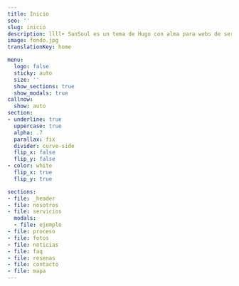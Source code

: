 ```yaml
---
title: Inicio
seo: ''
slug: inicio
description: llll➤ SanSoul es un tema de Hugo con alma para webs de servicios ✅ por lorensansol ☎️ 123 456 789.
image: fondo.jpg
translationKey: home

menu:
  logo: false
  sticky: auto
  size: ''
  show_sections: true
  show_modals: true
callnow:
  show: auto
section:
- underline: true
  uppercase: true
  alpha: .7
  parallax: fix
  divider: curve-side
  flip_x: false
  flip_y: false
- color: white
  flip_x: true
  flip_y: true

sections:
- file: _header
- file: nosotros
- file: servicios
  modals:
  - file: ejemplo
- file: proceso
- file: fotos
- file: noticias
- file: faq
- file: resenas
- file: contacto
- file: mapa
---
```

